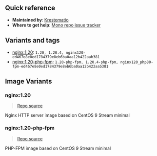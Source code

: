 ## Quick reference
- **Maintained by**:
[Krestomatio](https://github.com/krestomatio)
- **Where to get help**:
[Mono repo issue tracker](https://github.com/krestomatio/container_builder/issues)

## Variants and tags
- [nginx:1.20](#nginx120): `1.20, 1.20.4, nginx120-ed467e8e0ed1784379e8eb6ba0aa12b422aab381`
- [nginx:1.20-php-fpm](#nginx120-php-fpm): `1.20-php-fpm, 1.20.4-php-fpm, nginx120_php80-fpm-ed467e8e0ed1784379e8eb6ba0aa12b422aab381`


## Image Variants
### nginx:1.20
> [Repo source](https://github.com/krestomatio/container_builder/tree/master/nginx/nginx120)

Nginx HTTP server image based on CentOS 9 Stream minimal

### nginx:1.20-php-fpm
> [Repo source](https://github.com/krestomatio/container_builder/tree/master/nginx/nginx120_php80-fpm)

PHP-FPM image based on CentOS 9 Stream minimal

